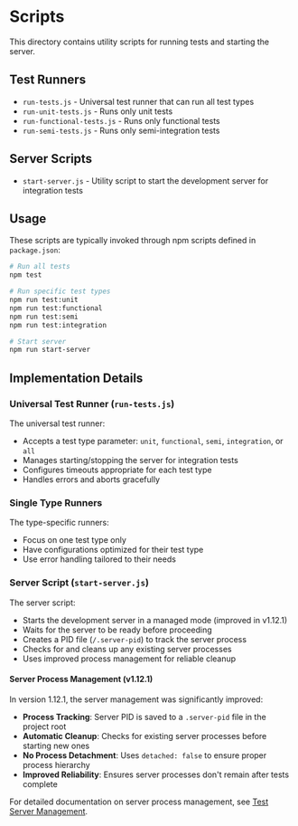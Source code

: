 # Scripts

This directory contains utility scripts for running tests and starting the server.

## Test Runners

- `run-tests.js` - Universal test runner that can run all test types
- `run-unit-tests.js` - Runs only unit tests
- `run-functional-tests.js` - Runs only functional tests
- `run-semi-tests.js` - Runs only semi-integration tests

## Server Scripts

- `start-server.js` - Utility script to start the development server for integration tests

## Usage

These scripts are typically invoked through npm scripts defined in `package.json`:

```bash
# Run all tests
npm test

# Run specific test types
npm run test:unit
npm run test:functional
npm run test:semi
npm run test:integration

# Start server
npm run start-server
```

## Implementation Details

### Universal Test Runner (`run-tests.js`)

The universal test runner:
- Accepts a test type parameter: `unit`, `functional`, `semi`, `integration`, or `all`
- Manages starting/stopping the server for integration tests
- Configures timeouts appropriate for each test type
- Handles errors and aborts gracefully

### Single Type Runners

The type-specific runners:
- Focus on one test type only
- Have configurations optimized for their test type
- Use error handling tailored to their needs

### Server Script (`start-server.js`)

The server script:
- Starts the development server in a managed mode (improved in v1.12.1)
- Waits for the server to be ready before proceeding
- Creates a PID file (`/.server-pid`) to track the server process
- Checks for and cleans up any existing server processes
- Uses improved process management for reliable cleanup

#### Server Process Management (v1.12.1)

In version 1.12.1, the server management was significantly improved:

- **Process Tracking**: Server PID is saved to a `.server-pid` file in the project root
- **Automatic Cleanup**: Checks for existing server processes before starting new ones
- **No Process Detachment**: Uses `detached: false` to ensure proper process hierarchy
- **Improved Reliability**: Ensures server processes don't remain after tests complete

For detailed documentation on server process management, see [Test Server Management](../docs/test-server-management.md).